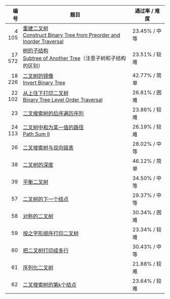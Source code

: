编号 | 题目 | 通过率 / 难度 |
---:|---|---
 4<br>105 | [重建二叉树](https://www.nowcoder.com/practice/8a19cbe657394eeaac2f6ea9b0f6fcf6?tpId=13&amp;&amp;tqId=11157&amp;rp=1&amp;ru=/activity/oj&amp;qru=/ta/coding-interviews/question-ranking)<br>[Construct Binary Tree from Preorder and Inorder Traversal](https://leetcode.com/problems/construct-binary-tree-from-preorder-and-inorder-traversal/) | 23.45% / 中等
 17<br>572 | [树的子结构](https://www.nowcoder.com/practice/6e196c44c7004d15b1610b9afca8bd88?tpId=13&amp;&amp;tqId=11170&amp;rp=1&amp;ru=/activity/oj&amp;qru=/ta/coding-interviews/question-ranking)<br>[Subtree of Another Tree](https://leetcode.com/problems/subtree-of-another-tree/)（注意子树和子结构的区别） | 23.51% / 较难
 18<br>226 | [二叉树的镜像](https://www.nowcoder.com/practice/564f4c26aa584921bc75623e48ca3011?tpId=13&amp;&amp;tqId=11171&amp;rp=1&amp;ru=/activity/oj&amp;qru=/ta/coding-interviews/question-ranking)<br>[Invert Binary Tree](https://leetcode.com/problems/invert-binary-tree/) | 42.77% / 简单
 22<br>102 | [从上往下打印二叉树](https://www.nowcoder.com/practice/7fe2212963db4790b57431d9ed259701?tpId=13&amp;&amp;tqId=11175&amp;rp=1&amp;ru=/activity/oj&amp;qru=/ta/coding-interviews/question-ranking)<br>[Binary Tree Level Order Traversal](https://leetcode.com/problems/binary-tree-level-order-traversal/) | 26.81% / 困难
 23 | [二叉搜索树的后序遍历序列](https://www.nowcoder.com/practice/a861533d45854474ac791d90e447bafd?tpId=13&amp;&amp;tqId=11176&amp;rp=1&amp;ru=/activity/oj&amp;qru=/ta/coding-interviews/question-ranking) | 23.86% / 较难
 24<br>113 | [二叉树中和为某一值的路径](https://www.nowcoder.com/practice/b736e784e3e34731af99065031301bca?tpId=13&amp;&amp;tqId=11177&amp;rp=1&amp;ru=/activity/oj&amp;qru=/ta/coding-interviews/question-ranking)<br>[Path Sum II](https://leetcode.com/problems/path-sum-ii/) | 26.19% / 较难
 26 | [二叉搜索树与双向链表](https://www.nowcoder.com/practice/947f6eb80d944a84850b0538bf0ec3a5?tpId=13&amp;&amp;tqId=11179&amp;rp=1&amp;ru=/activity/oj&amp;qru=/ta/coding-interviews/question-ranking) | 28.02% / 中等
 38 | [二叉树的深度](https://www.nowcoder.com/practice/435fb86331474282a3499955f0a41e8b?tpId=13&amp;&amp;tqId=11191&amp;rp=1&amp;ru=/activity/oj&amp;qru=/ta/coding-interviews/question-ranking) | 46.12% / 简单
 39 | [平衡二叉树](https://www.nowcoder.com/practice/8b3b95850edb4115918ecebdf1b4d222?tpId=13&amp;&amp;tqId=11192&amp;rp=1&amp;ru=/activity/oj&amp;qru=/ta/coding-interviews/question-ranking) | 34.50% / 中等
 57 | [二叉树的下一个结点](https://www.nowcoder.com/practice/9023a0c988684a53960365b889ceaf5e?tpId=13&amp;&amp;tqId=11210&amp;rp=1&amp;ru=/activity/oj&amp;qru=/ta/coding-interviews/question-ranking) | 29.37% / 中等
 58 | [对称的二叉树](https://www.nowcoder.com/practice/ff05d44dfdb04e1d83bdbdab320efbcb?tpId=13&amp;&amp;tqId=11211&amp;rp=1&amp;ru=/activity/oj&amp;qru=/ta/coding-interviews/question-ranking) | 30.34% / 困难
 59 | [按之字形顺序打印二叉树](https://www.nowcoder.com/practice/91b69814117f4e8097390d107d2efbe0?tpId=13&amp;&amp;tqId=11212&amp;rp=1&amp;ru=/activity/oj&amp;qru=/ta/coding-interviews/question-ranking) | 23.34% / 较难
 60 | [把二叉树打印成多行](https://www.nowcoder.com/practice/445c44d982d04483b04a54f298796288?tpId=13&amp;&amp;tqId=11213&amp;rp=1&amp;ru=/activity/oj&amp;qru=/ta/coding-interviews/question-ranking) | 30.43% / 中等
 61 | [序列化二叉树](https://www.nowcoder.com/practice/cf7e25aa97c04cc1a68c8f040e71fb84?tpId=13&amp;&amp;tqId=11214&amp;rp=1&amp;ru=/activity/oj&amp;qru=/ta/coding-interviews/question-ranking) | 21.88% / 较难
 62 | [二叉搜索树的第k个结点](https://www.nowcoder.com/practice/ef068f602dde4d28aab2b210e859150a?tpId=13&amp;&amp;tqId=11215&amp;rp=1&amp;ru=/activity/oj&amp;qru=/ta/coding-interviews/question-ranking) | 23.64% / 较难
